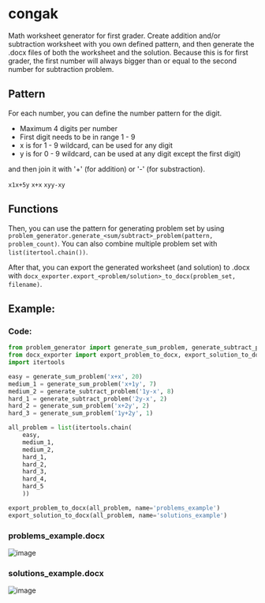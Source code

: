 # congak
Math worksheet generator for first grader. Create addition and/or subtraction worksheet with you own defined pattern, and then generate the .docx files of both the worksheet and the solution. Because this is for first grader, the first number will always bigger than or equal to the second number for subtraction problem.

## Pattern

For each number, you can define the number pattern for the digit.

- Maximum 4 digits per number
- First digit needs to be in range 1 - 9
- x is for 1 - 9 wildcard, can be used for any digit
- y is for 0 - 9 wildcard, can be used at any digit except the first digit)

and then join it with '+' (for addition) or '-' (for substraction).

`x1x+5y` `x+x` `xyy-xy`

## Functions
Then, you can use the pattern for generating problem set by using `problem_generator.generate_<sum/subtract>_problem(pattern, problem_count)`. You can also combine multiple problem set with `list(itertool.chain())`.

After that, you can export the generated worksheet (and solution) to .docx with `docx_exporter.export_<problem/solution>_to_docx(problem_set, filename)`.

## Example:
### Code:
``` python
from problem_generator import generate_sum_problem, generate_subtract_problem
from docx_exporter import export_problem_to_docx, export_solution_to_docx
import itertools

easy = generate_sum_problem('x+x', 20)
medium_1 = generate_sum_problem('x+1y', 7)
medium_2 = generate_subtract_problem('1y-x', 8)
hard_1 = generate_subtract_problem('2y-x', 2)
hard_2 = generate_sum_problem('x+2y', 2)
hard_3 = generate_sum_problem('1y+2y', 1)

all_problem = list(itertools.chain(
    easy,
    medium_1,
    medium_2,
    hard_1,
    hard_2,
    hard_3,
    hard_4,
    hard_5
    ))

export_problem_to_docx(all_problem, name='problems_example')
export_solution_to_docx(all_problem, name='solutions_example')
```

### problems_example.docx
![image](https://user-images.githubusercontent.com/20131054/120083240-7e16b200-c0f1-11eb-9388-5350dc1a4e3d.png)
### solutions_example.docx
![image](https://user-images.githubusercontent.com/20131054/120083262-a7374280-c0f1-11eb-90cf-c8286bbfdd65.png)
